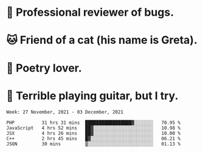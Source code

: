 # 🐛 Professional reviewer of bugs.
# 🐱 Friend of a cat (his name is Greta).
# 📜 Poetry lover.
# 🎸 Terrible playing guitar, but I try.

<!--START_SECTION:waka-->
```text
Week: 27 November, 2021 - 03 December, 2021

PHP          31 hrs 31 mins  █████████████████▓░░░░░░░   70.95 % 
JavaScript   4 hrs 52 mins   ██▓░░░░░░░░░░░░░░░░░░░░░░   10.98 % 
JSX          4 hrs 26 mins   ██▓░░░░░░░░░░░░░░░░░░░░░░   10.00 % 
C++          2 hrs 45 mins   █▓░░░░░░░░░░░░░░░░░░░░░░░   06.21 % 
JSON         30 mins         ▒░░░░░░░░░░░░░░░░░░░░░░░░   01.13 % 
```
<!--END_SECTION:waka-->
